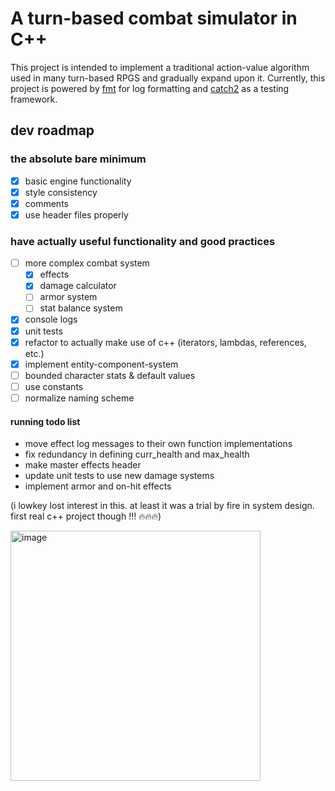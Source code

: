 # A turn-based combat simulator in C++
This project is intended to implement a traditional action-value algorithm used in many turn-based RPGS and gradually expand upon it. Currently, this project is powered by [fmt](https://github.com/fmtlib/fmt) for log formatting and [catch2](https://github.com/catchorg/Catch2) as a testing framework.

## dev roadmap

### the absolute bare minimum
- [X] basic engine functionality
- [X] style consistency
- [X] comments
- [X] use header files properly

### have actually useful functionality and good practices
- [ ] more complex combat system
	- [X] effects
	- [X] damage calculator
	- [ ] armor system
	- [ ] stat balance system
- [X] console logs
- [X] unit tests
- [X] refactor to actually make use of c++ (iterators, lambdas, references, etc.)
- [X] implement entity-component-system
- [ ] bounded character stats & default values
- [ ] use constants
- [ ] normalize naming scheme

#### running todo list
- move effect log messages to their own function implementations
- fix redundancy in defining curr_health and max_health
- make master effects header
- update unit tests to use new damage systems
- implement armor and on-hit effects

(i lowkey lost interest in this. at least it was a trial by fire in system design. first real c++ project though !!! 🔥🔥🔥)
 
<img width="400" height="400" alt="image" src="https://github.com/user-attachments/assets/dc865ec6-2802-4a7d-a105-66172b2636be" />
